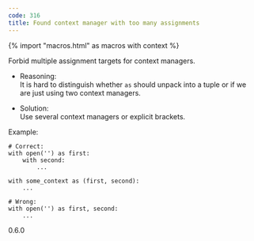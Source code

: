 ```yaml
---
code: 316
title: Found context manager with too many assignments
---
```


{% import "macros.html" as macros with context %}

Forbid multiple assignment targets for context managers.

  - Reasoning:  
    It is hard to distinguish whether `as` should unpack into a tuple or
    if we are just using two context managers.

  - Solution:  
    Use several context managers or explicit brackets.

Example:

    # Correct:
    with open('') as first:
        with second:
            ...
    
    with some_context as (first, second):
        ...
    
    # Wrong:
    with open('') as first, second:
        ...

<div class="versionadded">

0.6.0

</div>
